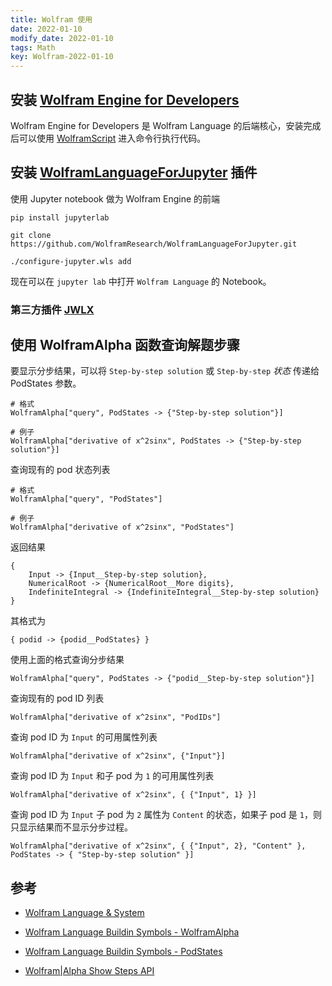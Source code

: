 ```yaml
---
title: Wolfram 使用
date: 2022-01-10
modify_date: 2022-01-10
tags: Math
key: Wolfram-2022-01-10
---
```


## 安装 [Wolfram Engine for Developers](https://www.wolfram.com/engine/)

Wolfram Engine for Developers 是 Wolfram Language 的后端核心，安装完成后可以使用 [WolframScript](https://www.wolfram.com/wolframscript/) 进入命令行执行代码。

## 安装 [ WolframLanguageForJupyter](https://github.com/WolframResearch/WolframLanguageForJupyter) 插件

使用 Jupyter notebook 做为 Wolfram Engine 的前端

```shell
pip install jupyterlab

git clone https://github.com/WolframResearch/WolframLanguageForJupyter.git

./configure-jupyter.wls add
```

现在可以在 `jupyter lab` 中打开 `Wolfram Language` 的 Notebook。

<!--more-->

### 第三方插件 [JWLX](https://github.com/Ludwiggle/JWLX)

## 使用 WolframAlpha 函数查询解题步骤

要显示分步结果，可以将 `Step-by-step solution` 或 `Step-by-step` *状态* 传递给 PodStates 参数。

```shell
# 格式
WolframAlpha["query", PodStates -> {"Step-by-step solution"}]

# 例子
WolframAlpha["derivative of x^2sinx", PodStates -> {"Step-by-step solution"}]
```

查询现有的 pod 状态列表

```shell
# 格式
WolframAlpha["query", "PodStates"]

# 例子
WolframAlpha["derivative of x^2sinx", "PodStates"]
```

返回结果

```text
{
    Input -> {Input__Step-by-step solution},
    NumericalRoot -> {NumericalRoot__More digits},
    IndefiniteIntegral -> {IndefiniteIntegral__Step-by-step solution}
}
```

其格式为

```text
{ podid -> {podid__PodStates} }
```

使用上面的格式查询分步结果

```shell
WolframAlpha["query", PodStates -> {"podid__Step-by-step solution"}]
```

查询现有的 pod ID 列表

```shell
WolframAlpha["derivative of x^2sinx", "PodIDs"]
```

查询 pod ID 为 `Input` 的可用属性列表

```shell
WolframAlpha["derivative of x^2sinx", {"Input"}]
```

查询 pod ID 为 `Input` 和子 pod 为 `1` 的可用属性列表

```shell
WolframAlpha["derivative of x^2sinx", { {"Input", 1} }]
```

查询 pod ID 为 `Input` 子 pod 为 `2` 属性为 `Content` 的状态，如果子 pod 是 `1`，则只显示结果而不显示分步过程。

```shell
WolframAlpha["derivative of x^2sinx", { {"Input", 2}, "Content" }, PodStates -> { "Step-by-step solution" }]
```

## 参考

- [Wolfram Language & System](https://reference.wolfram.com/language/)

- [Wolfram Language Buildin Symbols - WolframAlpha](https://reference.wolfram.com/language/ref/WolframAlpha.html.zh)

- [Wolfram Language Buildin Symbols - PodStates](https://reference.wolfram.com/language/ref/PodStates.html.zh)

- [Wolfram\|Alpha Show Steps API](https://products.wolframalpha.com/show-steps-api/documentation/)